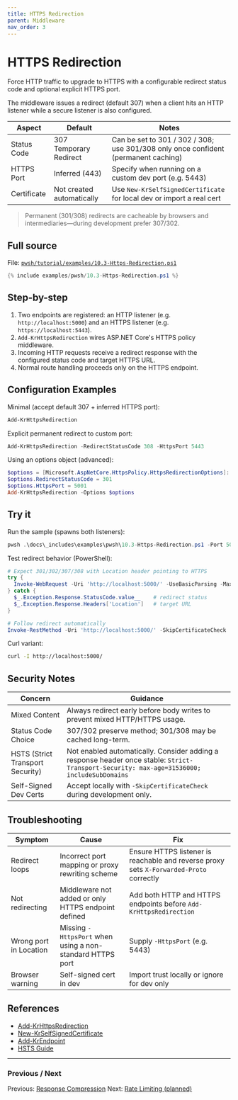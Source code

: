 ```yaml
---
title: HTTPS Redirection
parent: Middleware
nav_order: 3
---
```


# HTTPS Redirection

Force HTTP traffic to upgrade to HTTPS with a configurable redirect status code and optional explicit HTTPS port.

The middleware issues a redirect (default 307) when a client hits an HTTP listener while a secure listener is also configured.

| Aspect | Default | Notes |
|--------|---------|-------|
| Status Code | 307 Temporary Redirect | Can be set to 301 / 302 / 308; use 301/308 only once confident (permanent caching) |
| HTTPS Port | Inferred (443) | Specify when running on a custom dev port (e.g. 5443) |
| Certificate | Not created automatically | Use `New-KrSelfSignedCertificate` for local dev or import a real cert |

> Permanent (301/308) redirects are cacheable by browsers and intermediaries—during development prefer 307/302.

## Full source

File: [`pwsh/tutorial/examples/10.3-Https-Redirection.ps1`][10.3-Https-Redirection.ps1]

```powershell
{% include examples/pwsh/10.3-Https-Redirection.ps1 %}
```

## Step-by-step

1. Two endpoints are registered: an HTTP listener (e.g. `http://localhost:5000`) and an HTTPS listener (e.g. `https://localhost:5443`).
2. `Add-KrHttpsRedirection` wires ASP.NET Core's HTTPS policy middleware.
3. Incoming HTTP requests receive a redirect response with the configured status code and target HTTPS URL.
4. Normal route handling proceeds only on the HTTPS endpoint.

## Configuration Examples

Minimal (accept default 307 + inferred HTTPS port):

```powershell
Add-KrHttpsRedirection
```

Explicit permanent redirect to custom port:

```powershell
Add-KrHttpsRedirection -RedirectStatusCode 308 -HttpsPort 5443
```

Using an options object (advanced):

```powershell
$options = [Microsoft.AspNetCore.HttpsPolicy.HttpsRedirectionOptions]::new()
$options.RedirectStatusCode = 301
$options.HttpsPort = 5001
Add-KrHttpsRedirection -Options $options
```

## Try it

Run the sample (spawns both listeners):

```powershell
pwsh .\docs\_includes\examples\pwsh\10.3-Https-Redirection.ps1 -Port 5000
```

Test redirect behavior (PowerShell):

```powershell
# Expect 301/302/307/308 with Location header pointing to HTTPS
try {
  Invoke-WebRequest -Uri 'http://localhost:5000/' -UseBasicParsing -MaximumRedirection 0 -ErrorAction Stop
} catch {
  $_.Exception.Response.StatusCode.value__    # redirect status
  $_.Exception.Response.Headers['Location']   # target URL
}

# Follow redirect automatically
Invoke-RestMethod -Uri 'http://localhost:5000/' -SkipCertificateCheck
```

Curl variant:

```bash
curl -I http://localhost:5000/
```

## Security Notes

| Concern | Guidance |
|---------|----------|
| Mixed Content | Always redirect early before body writes to prevent mixed HTTP/HTTPS usage. |
| Status Code Choice | 307/302 preserve method; 301/308 may be cached long-term. |
| HSTS (Strict Transport Security) | Not enabled automatically. Consider adding a response header once stable: `Strict-Transport-Security: max-age=31536000; includeSubDomains` |
| Self-Signed Dev Certs | Accept locally with `-SkipCertificateCheck` during development only. |

## Troubleshooting

| Symptom | Cause | Fix |
|---------|-------|-----|
| Redirect loops | Incorrect port mapping or proxy rewriting scheme | Ensure HTTPS listener is reachable and reverse proxy sets `X-Forwarded-Proto` correctly |
| Not redirecting | Middleware not added or only HTTPS endpoint defined | Add both HTTP and HTTPS endpoints before `Add-KrHttpsRedirection` |
| Wrong port in Location | Missing `-HttpsPort` when using a non-standard HTTPS port | Supply `-HttpsPort` (e.g. 5443) |
| Browser warning | Self-signed cert in dev | Import trust locally or ignore for dev only |

## References

- [Add-KrHttpsRedirection][Add-KrHttpsRedirection]
- [New-KrSelfSignedCertificate][New-KrSelfSignedCertificate]
- [Add-KrEndpoint][Add-KrEndpoint]
- [HSTS Guide][HSTS Guide]

---

### Previous / Next

Previous: [Response Compression](./2.Compression.md)
Next: [Rate Limiting (planned)](./4.Rate-Limiting)

[10.3-Https-Redirection.ps1]: /pwsh/tutorial/examples/10.3-Https-Redirection.ps1
[Add-KrHttpsRedirection]: /pwsh/cmdlets/Add-KrHttpsRedirection
[New-KrSelfSignedCertificate]: /pwsh/cmdlets/New-KrSelfSignedCertificate
[Add-KrEndpoint]: /pwsh/cmdlets/Add-KrEndpoint
[HSTS Guide]: /topics/hsts
